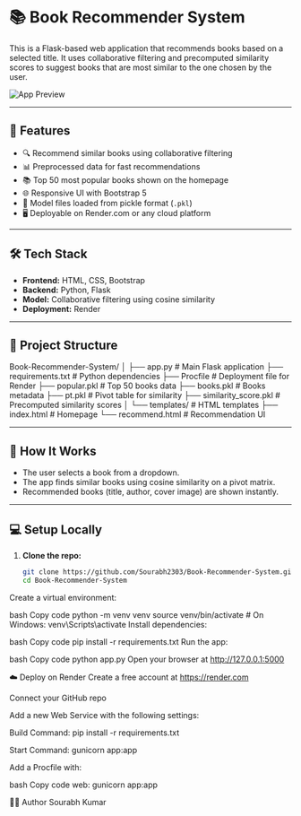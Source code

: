 # 📚 Book Recommender System

This is a Flask-based web application that recommends books based on a selected title. It uses collaborative filtering and precomputed similarity scores to suggest books that are most similar to the one chosen by the user.

![App Preview](https://book-recommender-system-gak9.onrender.com) <!-- Optional: Add a screenshot or demo gif -->

---

## 🚀 Features

- 🔍 Recommend similar books using collaborative filtering
- 📊 Preprocessed data for fast recommendations
- 📚 Top 50 most popular books shown on the homepage
- 🌐 Responsive UI with Bootstrap 5
- 🧠 Model files loaded from pickle format (`.pkl`)
- 🖥️ Deployable on Render.com or any cloud platform

---

## 🛠️ Tech Stack

- **Frontend:** HTML, CSS, Bootstrap
- **Backend:** Python, Flask
- **Model:** Collaborative filtering using cosine similarity
- **Deployment:** Render

---

## 📂 Project Structure

Book-Recommender-System/
│
├── app.py # Main Flask application
├── requirements.txt # Python dependencies
├── Procfile # Deployment file for Render
├── popular.pkl # Top 50 books data
├── books.pkl # Books metadata
├── pt.pkl # Pivot table for similarity
├── similarity_score.pkl # Precomputed similarity scores
│
└── templates/ # HTML templates
├── index.html # Homepage
└── recommend.html # Recommendation UI



---

## 🧪 How It Works

- The user selects a book from a dropdown.
- The app finds similar books using cosine similarity on a pivot matrix.
- Recommended books (title, author, cover image) are shown instantly.

---

## 💻 Setup Locally

1. **Clone the repo:**
   ```bash
   git clone https://github.com/Sourabh2303/Book-Recommender-System.git
   cd Book-Recommender-System
Create a virtual environment:

bash
Copy code
python -m venv venv
source venv/bin/activate  # On Windows: venv\Scripts\activate
Install dependencies:

bash
Copy code
pip install -r requirements.txt
Run the app:

bash
Copy code
python app.py
Open your browser at http://127.0.0.1:5000

☁️ Deploy on Render
Create a free account at https://render.com

Connect your GitHub repo

Add a new Web Service with the following settings:

Build Command: pip install -r requirements.txt

Start Command: gunicorn app:app

Add a Procfile with:

bash
Copy code
web: gunicorn app:app

🧑‍💻 Author
Sourabh Kumar




